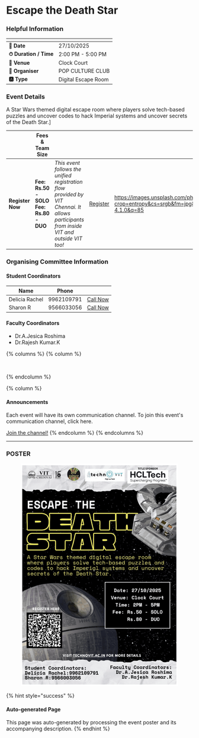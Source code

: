# Escape the Death Star



### Helpful Information

<table data-view="cards"><thead><tr><th></th><th></th></tr></thead><tbody><tr><td><strong>📅 Date</strong></td><td>27/10/2025</td></tr><tr><td><strong>⏱ Duration / Time</strong></td><td>2:00 PM - 5:00 PM</td></tr><tr><td><strong>📍 Venue</strong></td><td>Clock Court</td></tr><tr><td><strong>👤 Organiser</strong></td><td>POP CULTURE CLUB</td></tr><tr><td><strong>🅰️ Type</strong></td><td>Digital Escape Room</td></tr></tbody></table>

### Event Details

A Star Wars themed digital escape room where players solve tech-based puzzles and uncover codes to hack Imperial systems and uncover secrets of the Death Star.]

<table data-card-size="large" data-view="cards" data-full-width="false"><thead><tr><th></th><th>Fees &#x26; Team Size</th><th></th><th></th><th data-hidden data-card-cover data-type="image">Cover image</th></tr></thead><tbody><tr><td><h4>Register Now</h4></td><td><strong>Fee: Rs.50 - SOLO</strong><br><strong>Fee: Rs.80 - DUO</strong></td><td><em>This event follows the unified registration flow provided by VIT Chennai. It allows participants from inside VIT and outside VIT too!</em></td><td><a href="https://chennaievents.vit.ac.in/technovit/" class="button primary" data-icon="rocket-launch">Register</a></td><td><a href="https://images.unsplash.com/photo-1607000975574-0b425df6975a?crop=entropy&#x26;cs=srgb&#x26;fm=jpg&#x26;ixid=M3wxOTcwMjR8MHwxfHNlYXJjaHwxfHxnbyUyMGZvciUyMGl0fGVufDB8fHx8MTc2MTMwMTA2N3ww&#x26;ixlib=rb-4.1.0&#x26;q=85">https://images.unsplash.com/photo-1607000975574-0b425df6975a?crop=entropy&#x26;cs=srgb&#x26;fm=jpg&#x26;ixid=M3wxOTcwMjR8MHwxfHNlYXJjaHwxfHxnbyUyMGZvciUyMGl0fGVufDB8fHx8MTc2MTMwMTA2N3ww&#x26;ixlib=rb-4.1.0&#x26;q=85</a></td></tr></tbody></table>

### Organising Committee Information

#### Student Coordinators

<table data-card-size="large" data-view="cards"><thead><tr><th>Name</th><th>Phone</th><th></th></tr></thead><tbody><tr><td>Delicia Rachel</td><td>9962109791</td><td><a href="tel:9962109791" class="button secondary">Call Now</a></td></tr><tr><td>Sharon R</td><td>9566033056</td><td><a href="tel:9566033056" class="button secondary">Call Now</a></td></tr></tbody></table>

#### Faculty Coordinators

* Dr.A.Jesica Roshima
* Dr.Rajesh Kumar.K

{% columns %}
{% column %}
<figure><img src="https://images.unsplash.com/photo-1650897877751-4446f52a0cb3?crop=entropy&#x26;cs=srgb&#x26;fm=jpg&#x26;ixid=M3wxOTcwMjR8MHwxfHNlYXJjaHw2fHxhbm5vdW5jZW1lbnR8ZW58MHx8fHwxNzYxMjQ2MzUxfDA&#x26;ixlib=rb-4.1.0&#x26;q=85" alt=""><figcaption></figcaption></figure>
{% endcolumn %}

{% column %}
#### Announcements

Each event will have its own communication channel. To join this event's communication channel, click here.

<a href="https://chennaievents.vit.ac.in/technovit/" class="button primary" data-icon="bullhorn">Join the channel!</a>
{% endcolumn %}
{% endcolumns %}

***

### POSTER

<figure><img src="../../.gitbook/assets/escape_the_death_star (1).png" alt=""><figcaption></figcaption></figure>

{% hint style="success" %}
#### Auto-generated Page

This page was auto-generated by processing the event poster and its accompanying description.
{% endhint %}
